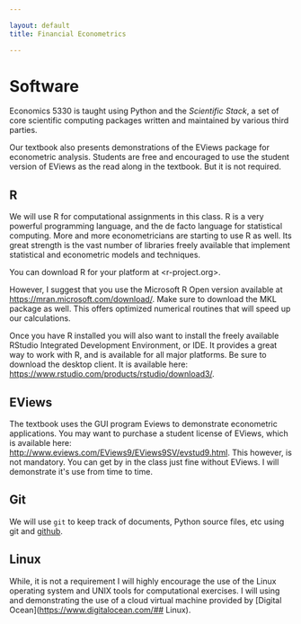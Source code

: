 ```yaml
---

layout: default
title: Financial Econometrics 

---
```


# Software

Economics 5330 is taught using Python and the *Scientific Stack*, a set of core scientific computing packages written and maintained by various third parties.

Our textbook also presents demonstrations of the EViews package for econometric analysis. Students are free and
encouraged to use the student version of EViews as the read along in the textbook. But it is not required. 

## R

We will use R for computational assignments in this class. R is a very powerful programming language, and the de facto
language for statistical computing. More and more econometricians are starting to use R as well. Its great strength is
the vast number of libraries freely available that implement statistical and econometric models and techniques. 

You can download R for your platform at <r-project.org>.

However, I suggest that you use the Microsoft R Open version available at <https://mran.microsoft.com/download/>. Make
sure to download the MKL package as well. This offers optimized numerical routines that will speed up our calculations.

Once you have R installed you will also want to install the freely available RStudio Integrated Development Environment,
or IDE. It provides a great way to work with R, and is available for all major platforms. Be sure to download the
desktop client. It is available here: <https://www.rstudio.com/products/rstudio/download3/>. 

## EViews

The textbook uses the GUI program Eviews to demonstrate econometric applications. You may want to purchase a student
license of EViews, which is available here: <http://www.eviews.com/EViews9/EViews9SV/evstud9.html>. This however, is not
mandatory. You can get by in the class just fine without EViews. I will demonstrate it's use from time to time. 

## Git

We will use `git` to keep track of documents, Python source files, etc using git and [github](htts://github.io). 

## Linux

While, it is not a requirement I will highly encourage the use of the Linux operating system and UNIX tools for
computational exercises. I will using and demonstrating the use of a cloud virtual machine provided by [Digital Ocean](https://www.digitalocean.com/## Linux).


